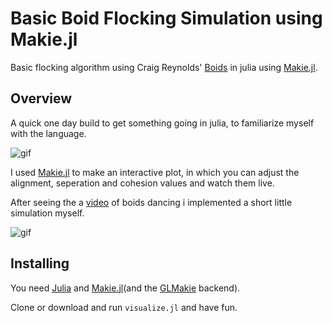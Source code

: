 # Basic Boid Flocking Simulation using Makie.jl

Basic flocking algorithm using Craig Reynolds' [Boids](https://www.red3d.com/cwr/boids/)  in julia using [Makie.jl](https://github.com/JuliaPlots/Makie.jl). 

## Overview

A quick one day build to get something going in julia, to familiarize myself with the language.  

![gif](gifs/flock_example.gif)

I used [Makie.jl](https://github.com/JuliaPlots/Makie.jl) to make an interactive plot, in which you can adjust the alignment, seperation and cohesion values and watch them live.

After seeing the a [video](https://www.youtube.com/watch?v=8gS6wejsGsY)  of boids dancing i implemented a short little simulation myself.

![gif](gifs/Dance_3d.gif)



## Installing

You need [Julia](https://github.com/JuliaLang/julia) and [Makie.jl](https://github.com/JuliaPlots/Makie.jl)(and the [GLMakie](https://github.com/JuliaPlots/GLMakie.jl) backend).

Clone or download and run `visualize.jl` and have fun.




